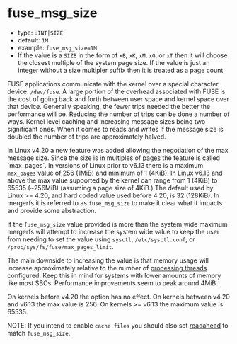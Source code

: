 # fuse_msg_size

* type: `UINT|SIZE`
* default: `1M`
* example: `fuse_msg_size=1M`
* If the value is a `SIZE` in the form of `xB`, `xK`, `xM`, `xG`, or
`xT` then it will choose the closest multiple of the system page
size. If the value is just an integer without a size multipler suffix
then it is treated as a page count

FUSE applications communicate with the kernel over a special character
device: `/dev/fuse`. A large portion of the overhead associated with
FUSE is the cost of going back and forth between user space and kernel
space over that device. Generally speaking, the fewer trips needed the
better the performance will be. Reducing the number of trips can be
done a number of ways. Kernel level caching and increasing message
sizes being two significant ones. When it comes to reads and writes if
the message size is doubled the number of trips are approximately
halved.

In Linux v4.20 a new feature was added allowing the negotiation of the
max message size. Since the size is in multiples of
[pages](https://en.wikipedia.org/wiki/Page_(computer_memory)) the
feature is called `max_pages`. In versions of Linux prior to v6.13
there is a maximum `max_pages` value of 256 (1MiB) and minimum of 1
(4KiB). In [Linux
v6.13](https://web.git.kernel.org/pub/scm/linux/kernel/git/torvalds/linux.git/commit/?id=2b3933b1e0a0a4b758fbc164bb31db0c113a7e2c)
and above the max value supported by the kernel can range from 1
(4KiB) to 65535 (~256MiB) (assuming a page size of 4KiB.) The default
used by Linux >= 4.20, and hard coded value used before 4.20, is 32
(128KiB). In mergerfs it is referred to as `fuse_msg_size` to make it
clear what it impacts and provide some abstraction.

If the `fuse_msg_size` value provided is more than the system wide
maximum mergerfs will attempt to increase the system wide value to keep
the user from needing to set the value using `sysctl`,
`/etc/sysctl.conf`, or `/proc/sys/fs/fuse/max_pages_limit`.

The main downside to increasing the value is that memory usage will
increase approximately relative to the number of [processing
threads](threads.md) configured. Keep this in mind for systems with
lower amounts of memory like most SBCs. Performance improvements seem
to peak around 4MiB.

On kernels before v4.20 the option has no effect. On kernels between
v4.20 and v6.13 the max value is 256. On kernels >= v6.13 the maximum
value is 65535.

NOTE: If you intend to enable `cache.files` you should also set
[readahead](readahead.md) to match `fuse_msg_size`.
